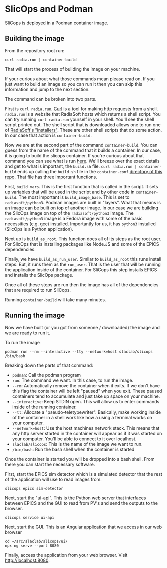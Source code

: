 # SlicOps and Podman

SliCops is deployed in a Podman container image.

## Building the image

From the repository root run:

```
curl radia.run | container-build
```

That will start the process of building the image on your machine.

If your curious about what those commands mean please read on. If you
just want to build an image so you can run it then you can skip this
information and jump to the next section.

The command can be broken into two parts.

First is `curl radia.run`. [Curl](https://curl.se/docs/manpage.html)
is a tool for making http requests from a shell. `radia.run` is a
website that RadiaSoft hosts which returns a shell script. You
can try running `curl radia.run` yourself in your shell. You'll see
the shell script printed out. The shell script that is downloaded
allows one to run one of [RadiaSoft's
"installers"](https://github.com/radiasoft/download). These are other
shell scripts that do some action. In our case that action is
`container-build`.

Now we are at the second part of the command `container-build`. You
can guess from the name of the command that it builds a container. In
our case, it is going to build the slicops container. If you're
curious about that command you can see what is run
[here](https://github.com/radiasoft/download/blob/master/installers/container-build/radiasoft-download.sh).
We'll breeze over the exact details and get to what is important, the
`build.sh` file. `curl radia.run | container-build` ends up calling
the `build.sh` file in the `container-conf` [directory of this
repo](https://github.com/slaclab/slicops/blob/main/container-conf/build.sh).
That file has three important functions.

First, `build_vars`. This is the first function that is called in the
script. It sets up variables that will be used in the script and by
other code in `container-build`. The most important is
`build_image_base`. This is set to `radiasoft/python3`. Podman images
are built in "layers". What that means is an image can be built on top
of another image. In our case we are building the SlicOps image on top
of the `radiasoft/python3` image. The `radiasoft/python3` image is a
Fedora image with some of the basic necessities (e.g. gcc) installed.
Importantly for us, it has `python3` installed (SlicOps is a Python
application).

Next up is `build_as_root`. This function does all of its steps as the
root user. For SlicOps that is installing packages like Node.JS and
some of the EPICS dependencies.

Finally, we have `build_as_run_user`. Similar to `build_as_root` this
runs install steps. But, it runs them as the `run_user`. That is the
user that will be running the application inside of the container. For
SliCops this step installs EPICS and installs the SlicOps package.

Once all of these steps are run then the image has all of the
dependencies that are required to run SliCops.

Running `container-build` will take many minutes.

## Running the image

Now we have built (or you got from someone / downloaded) the image and
we are ready to run it.

To run the image

```
podman run --rm --interactive --tty --network=host slaclab/slicops /bin/bash
```

Breaking down the parts of that command:
- `podman`: Call the podman program
- `run`: The command we want. In this case, to run the image.
- `--rm`: Automatically remove the container when it exits. If we
  don't have this flag the container will be left "paused" when you
  exit. These paused containers tend to accumulate and just take up
  space on your machine.
- `--interactive`: Keep STDIN open. This will allow us to enter
  commands inside of the running container.
- `--tt`: Allocate a "pseudo-teletypewriter". Basically, make working
  inside of the container in a shell work like how a using a terminal
  works on your computer.
- `--network=host`: Use the host machines network stack. This means
  that any http server started in the container will appear as if it
  was started on your computer. You'll be able to connect to it over
  localhost.
- `slaclab/slicops`: This is the name of the image we want to run.
- `/bin/bash`: Run the bash shell when the container is started

Once the container is started you will be dropped into a bash shell.
From there you can start the necessary software.

First, start the EPICS sim detector which is a simulated detector that the rest of the application
will use to read images from.
```
slicops epics sim-detector
```

Next, start the "ui-api". This is the Python web server that
interfaces between EPICS and the GUI to read from PV's and send the
outputs to the browser.

```
slicops service ui-api
```

Next, start the GUI. This is an Angular application that we access in
our web browser

```
cd ~/src/slaclab/slicops/ui/
npx ng serve --port 8080
```

Finally, access the application from your web browser. Visit
[http://localhost:8080](http://localhost:8080).
